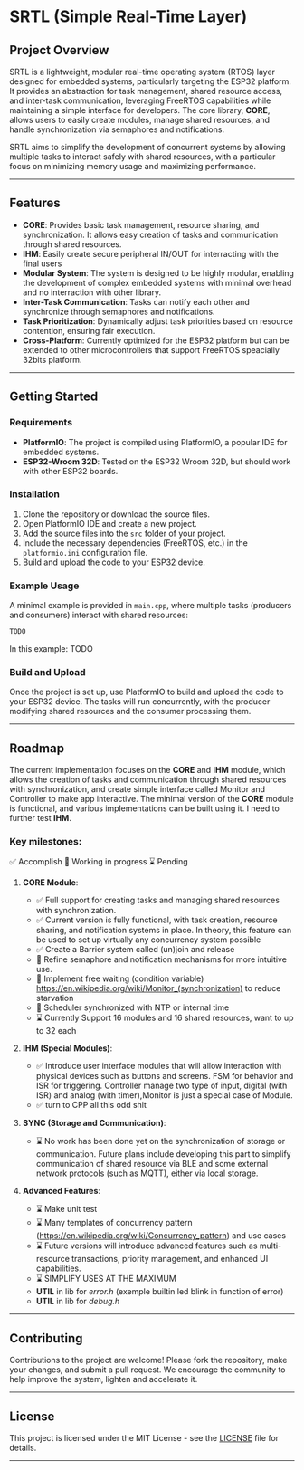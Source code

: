 # SRTL (Simple Real-Time Layer)

## Project Overview

SRTL is a lightweight, modular real-time operating system (RTOS) layer designed for embedded systems, particularly targeting the ESP32 platform. It provides an abstraction for task management, shared resource access, and inter-task communication, leveraging FreeRTOS capabilities while maintaining a simple interface for developers. The core library, **CORE**, allows users to easily create modules, manage shared resources, and handle synchronization via semaphores and notifications.

SRTL aims to simplify the development of concurrent systems by allowing multiple tasks to interact safely with shared resources, with a particular focus on minimizing memory usage and maximizing performance.

---

## Features

- **CORE**: Provides basic task management, resource sharing, and synchronization. It allows easy creation of tasks and communication through shared resources.
- **IHM**: Easily create secure peripheral IN/OUT for interracting with the final users
- **Modular System**: The system is designed to be highly modular, enabling the development of complex embedded systems with minimal overhead and no interraction with other library.
- **Inter-Task Communication**: Tasks can notify each other and synchronize through semaphores and notifications.
- **Task Prioritization**: Dynamically adjust task priorities based on resource contention, ensuring fair execution.
- **Cross-Platform**: Currently optimized for the ESP32 platform but can be extended to other microcontrollers that support FreeRTOS speacially 32bits platform.

---

## Getting Started

### Requirements

- **PlatformIO**: The project is compiled using PlatformIO, a popular IDE for embedded systems.
- **ESP32-Wroom 32D**: Tested on the ESP32 Wroom 32D, but should work with other ESP32 boards.

### Installation

1. Clone the repository or download the source files.
2. Open PlatformIO IDE and create a new project.
3. Add the source files into the `src` folder of your project.
4. Include the necessary dependencies (FreeRTOS, etc.) in the `platformio.ini` configuration file.
5. Build and upload the code to your ESP32 device.

### Example Usage

A minimal example is provided in `main.cpp`, where multiple tasks (producers and consumers) interact with shared resources:

```cpp
TODO
```

In this example:
TODO


### Build and Upload
Once the project is set up, use PlatformIO to build and upload the code to your ESP32 device. The tasks will run concurrently, with the producer modifying shared resources and the consumer processing them.

---

## Roadmap

The current implementation focuses on the **CORE** and **IHM** module, which allows the creation of tasks and communication through shared resources with synchronization, and create simple interface called Monitor and Controller to make app interactive. The minimal version of the **CORE** module is functional, and various implementations can be built using it. I need to further test **IHM**.

### Key milestones:

✅ Accomplish 📝 Working in progress ⌛ Pending

1. **CORE Module**: 
   - ✅ Full support for creating tasks and managing shared resources with synchronization.
   - ✅ Current version is fully functional, with task creation, resource sharing, and notification systems in place. In theory, this feature can be used to set up virtually any concurrency system possible
   - ✅ Create a Barrier system called (un)join and release
   - 📝 Refine semaphore and notification mechanisms for more intuitive use.
   - 📝 Implement free waiting (condition variable) https://en.wikipedia.org/wiki/Monitor_(synchronization) to reduce starvation
   - 📝 Scheduler synchronized with NTP or internal time
   - ⌛  Currently Support 16 modules and 16 shared resources, want to up to 32 each

2. **IHM (Special Modules)**: 
   - ✅  Introduce user interface modules that will allow interaction with physical devices such as buttons and screens. FSM for behavior and ISR for triggering. Controller manage two type of input, digital (with ISR) and analog (with timer),Monitor is just a special case of Module.
   - ✅ turn to CPP all this odd shit

3. **SYNC (Storage and Communication)**: 
   - ⌛ No work has been done yet on the synchronization of storage or communication. Future plans include developing this part to simplify communication of shared resource via BLE and some external network protocols (such as MQTT), either via local storage.

4. **Advanced Features**:
   - ⌛ Make unit test
   - ⌛ Many templates of concurrency pattern (https://en.wikipedia.org/wiki/Concurrency_pattern) and use cases
   - ⌛ Future versions will introduce advanced features such as multi-resource transactions, priority management, and enhanced UI capabilities.
   - ⌛ SIMPLIFY USES AT THE MAXIMUM
   - **UTIL** in lib for *error.h* (exemple builtin led blink in function of error)
   - **UTIL** in lib for *debug.h*

---

## Contributing

Contributions to the project are welcome! Please fork the repository, make your changes, and submit a pull request. We encourage the community to help improve the system, lighten and accelerate it.

---

## License

This project is licensed under the MIT License - see the [LICENSE](LICENSE) file for details.

--- 
